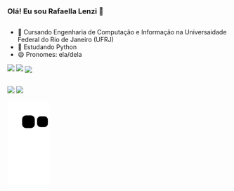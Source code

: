 ### Olá! Eu sou Rafaella Lenzi 👋

##

- 🔭 Cursando Engenharia de Computação e Informação na Universaidade Federal do Rio de Janeiro (UFRJ)
- 🌱 Estudando Python
- 😄 Pronomes: ela/dela

<div>
  <a href+"https://github.com/rafaellalenzi">
  <img height="108em" src="https://github-readme-stats.vercel.app/api?username=rafaellalenzi&show_icons=true&theme=tokyonight&include_all_comits=true&count_privae=true"/>
  <img height="108em" src="https://github-readme-stats.vercel.app/api/top-langs/?username=rafaellalenzi&layout=compact&langs_count=16&theme=tokyonight"/> 
  <img align="center" width="40" hight="30" src="https://cdn.jsdelivr.net/gh/devicons/devicon/icons/python/python-original.svg" />
</div>
  
##
  
<div>
  <a href=https://www.instagram.com/rafaellalenzii" target="_blank"><img src="https://img.shields.io/badge/Instagram-E4405F?style=for-the-badge&logo=instagram&logoColor=white" target="_blank"></a>
  <a href="mailto:lenzirafaella@gmail.com"><img src="https://img.shields.io/badge/Gmail-D14836?style=for-the-badge&logo=gmail&logoColor=white" target"_blank"></a>  
</div>

![Snake animation](https://github.com/rafaellalenzi/rafaellalenzi/blob/output/github-contribution-grid-snake.svg)
